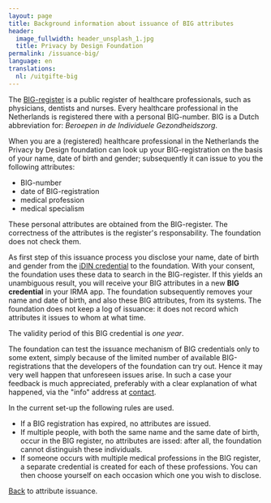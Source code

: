 ```yaml
---
layout: page
title: Background information about issuance of BIG attributes
header:
  image_fullwidth: header_unsplash_1.jpg
  title: Privacy by Design Foundation
permalink: /issuance-big/
language: en
translations:
  nl: /uitgifte-big
---
```


The [BIG-register](https://english.bigregister.nl/) is a public
register of healthcare professionals, such as physicians, dentists and
nurses. Every healthcare professional in the Netherlands is registered
there with a personal BIG-number. BIG is a Dutch abbreviation for:
*Beroepen in de Individuele Gezondheidszorg*.

When you are a (registered) healthcare professional in the Netherlands
the Privacy by Design foundation can look up your BIG-registration on
the basis of your name, date of birth and gender; subsequently it can
issue to you the following attributes:

 * BIG-number
 * date of BIG-registration
 * medical profession
 * medical specialism

These personal attributes are obtained from the BIG-register.  The
correctness of the attributes is the register's responsability. The
foundation does not check them.

As first step of this issuance process you disclose your name, date of
birth and gender from the [iDIN credential](/issuance-idin) to the
foundation. With your consent, the foundation uses these data to
search in the BIG-register. If this yields an unambiguous result, you
will receive your BIG attributes in a new **BIG credential** in your
IRMA app.  The foundation subsequently removes your name and date of
birth, and also these BIG attributes, from its systems. The foundation
does not keep a log of issuance: it does not record which attributes
it issues to whom at what time.

The validity period of this BIG credential is *one year*.

The foundation can test the issuance mechanism of BIG credentials only
to some extent, simply because of the limited number of available
BIG-registrations that the developers of the foundation can try out.
Hence it may very well happen that unforeseen issues arise. In such a
case your feedback is much appreciated, preferably with a clear
explanation of what happened, via the "info" address at
[contact](/contact-en).

In the current set-up the following rules are used.

* If a BIG registration has expired, no attributes are issued.
* If multiple people, with both the same name and the same date of
  birth, occur in the BIG register, no attributes are issed: after
  all, the foundation cannot distinguish these individuals.
* If someone occurs with multiple medical professions in the BIG
  register, a separate credential is created for each of these
  professions. You can then choose yourself on each occasion
  which one you wish to disclose.

[Back](/issuance) to attribute issuance.
